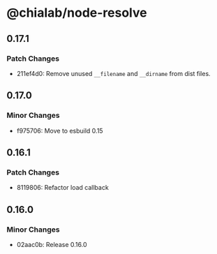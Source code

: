 # @chialab/node-resolve

## 0.17.1

### Patch Changes

- 211ef4d0: Remove unused `__filename` and `__dirname` from dist files.

## 0.17.0

### Minor Changes

- f975706: Move to esbuild 0.15

## 0.16.1

### Patch Changes

- 8119806: Refactor load callback

## 0.16.0

### Minor Changes

- 02aac0b: Release 0.16.0
